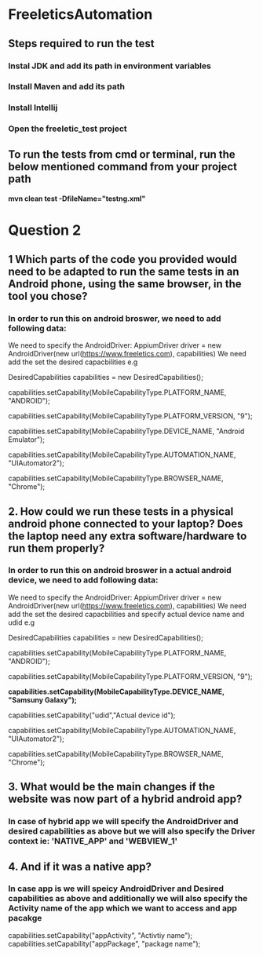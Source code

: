 # FreeleticsAutomation
## Steps required to run the test
### Instal JDK and add its path in environment variables
### Install Maven and add its path
### Install Intellij
### Open the freeletic_test project
## To run the tests from cmd or terminal, run the below mentioned command from your project path
#### mvn clean test -DfileName="testng.xml"

# Question 2
## 1  Which parts of the code you provided would need to be adapted to run the same tests in an Android phone, using the same browser, in the tool you chose?
### In order to run this on android broswer, we need to add following data:
We need to specify the AndroidDriver: AppiumDriver driver = new AndroidDriver(new url(https://www.freeletics.com), capabilities)
We need add the set the desired capacbilities e.g 

DesiredCapabilities capabilities = new DesiredCapabilities();

capabilities.setCapability(MobileCapabilityType.PLATFORM_NAME, "ANDROID");

capabilities.setCapability(MobileCapabilityType.PLATFORM_VERSION, "9");

capabilities.setCapability(MobileCapabilityType.DEVICE_NAME, "Android Emulator");

capabilities.setCapability(MobileCapabilityType.AUTOMATION_NAME, "UIAutomator2");

capabilities.setCapability(MobileCapabilityType.BROWSER_NAME, "Chrome");

## 2. How could we run these tests in a physical android phone connected to your laptop? Does the laptop need any extra software/hardware to run them properly?
### In order to run this on android broswer in a actual android device, we need to add following data:
We need to specify the AndroidDriver: AppiumDriver driver = new AndroidDriver(new url(https://www.freeletics.com), capabilities)
We need add the set the desired capacbilities and specify actual device name and udid e.g 

DesiredCapabilities capabilities = new DesiredCapabilities();

capabilities.setCapability(MobileCapabilityType.PLATFORM_NAME, "ANDROID");

capabilities.setCapability(MobileCapabilityType.PLATFORM_VERSION, "9");

**capabilities.setCapability(MobileCapabilityType.DEVICE_NAME, "Samsuny Galaxy");**

capabilities.setCapability("udid","Actual device id");

capabilities.setCapability(MobileCapabilityType.AUTOMATION_NAME, "UIAutomator2");

capabilities.setCapability(MobileCapabilityType.BROWSER_NAME, "Chrome");

## 3. What would be the main changes if the website was now part of a hybrid android app? 
### In case of hybrid app we will specify the AndroidDriver and desired capabilities as above but we will also specify the Driver context ie: 'NATIVE_APP' and 'WEBVIEW_1'

## 4. And if it was a native app? 
### In case app is we will speicy AndroidDriver and Desired capabilities as above and additionally we will also specify the Activity name of the app which we want to access and app pacakge
capabilities.setCapability("appActivity", "Activtiy name");
capabilities.setCapability("appPackage", "package name");



